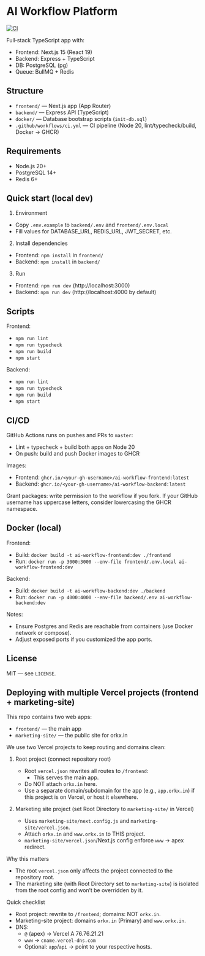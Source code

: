 # AI Workflow Platform

[![CI](https://github.com/your-username/ai-workflow-platform/actions/workflows/ci.yml/badge.svg)](https://github.com/your-username/ai-workflow-platform/actions/workflows/ci.yml)

Full‑stack TypeScript app with:
- Frontend: Next.js 15 (React 19)
- Backend: Express + TypeScript
- DB: PostgreSQL (pg)
- Queue: BullMQ + Redis

## Structure
- `frontend/` — Next.js app (App Router)
- `backend/` — Express API (TypeScript)
- `docker/` — Database bootstrap scripts (`init-db.sql`)
- `.github/workflows/ci.yml` — CI pipeline (Node 20, lint/typecheck/build, Docker → GHCR)

## Requirements
- Node.js 20+
- PostgreSQL 14+
- Redis 6+

## Quick start (local dev)
1) Environment
- Copy `.env.example` to `backend/.env` and `frontend/.env.local`
- Fill values for DATABASE_URL, REDIS_URL, JWT_SECRET, etc.

2) Install dependencies
- Frontend: `npm install` in `frontend/`
- Backend: `npm install` in `backend/`

3) Run
- Frontend: `npm run dev` (http://localhost:3000)
- Backend: `npm run dev` (http://localhost:4000 by default)

## Scripts
Frontend:
- `npm run lint`
- `npm run typecheck`
- `npm run build`
- `npm start`

Backend:
- `npm run lint`
- `npm run typecheck`
- `npm run build`
- `npm start`

## CI/CD
GitHub Actions runs on pushes and PRs to `master`:
- Lint + typecheck + build both apps on Node 20
- On push: build and push Docker images to GHCR

Images:
- Frontend: `ghcr.io/<your-gh-username>/ai-workflow-frontend:latest`
- Backend: `ghcr.io/<your-gh-username>/ai-workflow-backend:latest`

Grant packages: write permission to the workflow if you fork. If your GitHub username has uppercase letters, consider lowercasing the GHCR namespace.

## Docker (local)
Frontend:
- Build: `docker build -t ai-workflow-frontend:dev ./frontend`
- Run: `docker run -p 3000:3000 --env-file frontend/.env.local ai-workflow-frontend:dev`

Backend:
- Build: `docker build -t ai-workflow-backend:dev ./backend`
- Run: `docker run -p 4000:4000 --env-file backend/.env ai-workflow-backend:dev`

Notes:
- Ensure Postgres and Redis are reachable from containers (use Docker network or compose).
- Adjust exposed ports if you customized the app ports.

## License
MIT — see `LICENSE`.

## Deploying with multiple Vercel projects (frontend + marketing-site)

This repo contains two web apps:

- `frontend/` — the main app
- `marketing-site/` — the public site for orkx.in

We use two Vercel projects to keep routing and domains clean:

1) Root project (connect repository root)
	 - Root `vercel.json` rewrites all routes to `/frontend`:
		 - This serves the main app.
	 - Do NOT attach `orkx.in` here.
	 - Use a separate domain/subdomain for the app (e.g., `app.orkx.in`) if this project is on Vercel, or host it elsewhere.

2) Marketing site project (set Root Directory to `marketing-site/` in Vercel)
	 - Uses `marketing-site/next.config.js` and `marketing-site/vercel.json`.
	 - Attach `orkx.in` and `www.orkx.in` to THIS project.
	 - `marketing-site/vercel.json`/Next.js config enforce `www` → apex redirect.

Why this matters
- The root `vercel.json` only affects the project connected to the repository root.
- The marketing site (with Root Directory set to `marketing-site`) is isolated from the root config and won’t be overridden by it.

Quick checklist
- Root project: rewrite to `/frontend`; domains: NOT `orkx.in`.
- Marketing-site project: domains `orkx.in` (Primary) and `www.orkx.in`.
- DNS:
	- `@` (apex) → Vercel A 76.76.21.21
	- `www` → `cname.vercel-dns.com`
	- Optional: `app`/`api` → point to your respective hosts.
